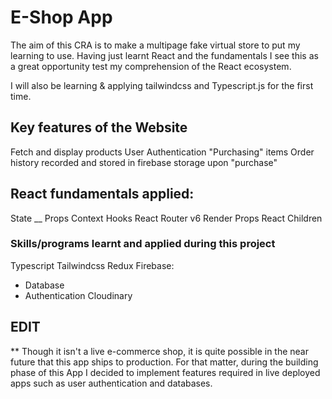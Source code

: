 # E-Shop App

The aim of this CRA is to make a multipage fake virtual store to put my learning to use. Having just learnt React and the fundamentals I see this as a great
opportunity test my comprehension of the React ecosystem.


I will also be learning & applying tailwindcss and Typescript.js for the first time.

## Key features of the Website

Fetch and display products
User Authentication
"Purchasing" items
Order history recorded and stored in firebase storage upon "purchase"

## React fundamentals applied:

State __
Props
Context
Hooks
React Router v6
Render Props
React Children


### Skills/programs learnt and applied during this project

Typescript 
Tailwindcss
Redux
Firebase:
  - Database
  - Authentication
Cloudinary 


## EDIT
** Though it isn't a live e-commerce shop, it is quite possible in the near future that this app ships to production. For that matter, during the building 
phase of this App I decided to implement features required in live deployed apps such as user authentication and databases.

